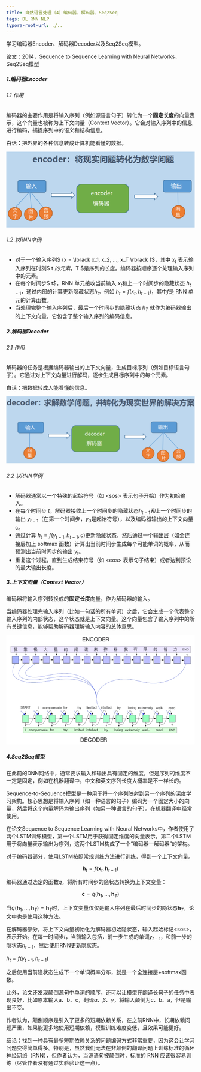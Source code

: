 ```yaml
---
title: 自然语言处理（4）编码器、解码器、Seq2Seq
tags: DL RNN NLP
typora-root-url: ./..
---
```


学习编码器Encoder、解码器Decoder以及Seq2Seq模型。

<!--more-->

论文：2014，Sequence to Sequence Learning with Neural Networks，Seq2Seq模型

##### 1.编码器Encoder

###### 1.1 作用

编码器的主要作用是将输入序列（例如源语言句子）转化为一个**固定长度**的向量表示，这个向量也被称为上下文向量（Context Vector）。它会对输入序列中的信息进行编码，捕捉序列中的语义和结构信息。

白话：把外界的各种信息转成计算机能看懂的数据。

![](/images/NLP/8.png)

###### 1.2 以RNN举例

- 对于一个输入序列$ (x = \lbrack x_1, x_2, ..., x_T \rbrack )$，其中 $x_t$ 表示输入序列在时刻$ t $的元素，$T $是序列的长度。编码器按顺序逐个处理输入序列中的元素。
- 在每个时间步$ t$，RNN 单元接收当前输入 $x_t$和上一个时间步的隐藏状态 $h_{t - 1}$，通过内部的计算更新隐藏状态$h_t$。例如 $h_t = f( x_t, h_{t - 1})$，其中$f$是 RNN 单元的计算函数。
- 当处理完整个输入序列后，最后一个时间步的隐藏状态 $h_T$ 就作为编码器输出的上下文向量，它包含了整个输入序列的编码信息。

##### 2.解码器Decoder

###### 2.1 作用

解码器的任务是根据编码器输出的上下文向量，生成目标序列（例如目标语言句子）。它通过对上下文向量进行解码，逐步生成目标序列中的每个元素。

白话：把数据转成人能看懂的信息。

![](/images/NLP/9.png)

###### 2.2 以RNN举例

- 解码器通常以一个特殊的起始符号（如 \<sos\> 表示句子开始）作为初始输入。
- 在每个时间步 $t$，解码器接收上一个时间步的隐藏状态$h_{t - 1}和$上一个时间步的输出 $y_{t - 1}$（在第一个时间步，$y_0$是起始符号），以及编码器输出的上下文向量 c。
- 通过计算 $h_t = f(y_{t - 1}, h_{t - 1}, c)$更新隐藏状态，然后通过一个输出层（如全连接层加上 softmax 函数）计算出当前时间步生成每个可能单词的概率，从而预测出当前时间步的输出 $y_t$。
- 重复这个过程，直到生成结束符号（如 \<eos\> 表示句子结束）或者达到预设的最大输出长度。

##### 3.上下文向量（Context Vector）

编码器将输入序列转换成的**固定长度**向量，作为解码器的输入。

当编码器处理完输入序列（比如一句话的所有单词）之后，它会生成一个代表整个输入序列的内部状态，这个状态就是上下文向量。这个向量包含了输入序列中的所有关键信息，能够帮助解码器理解输入内容的总体意思。

![](/images/NLP/11.png)

##### 4.Seq2Seq模型

在此前的DNN网络中，通常要求输入和输出具有固定的维度，但是序列的维度不一定是固定，例如在机器翻译中，中文和英文序列长度大概率是不一样长的。

Sequence-to-Sequence模型是一种用于将一个序列映射到另一个序列的深度学习架构。核心思想是将输入序列（如一种语言的句子）编码为一个固定大小的向量，然后将这个向量解码为输出序列（如另一种语言的句子）。在机器翻译中经常使用。

在论文Sequence to Sequence Learning with Neural Networks中，作者使用了两个LSTM训练模型，第一个LSTM用于获得固定维度的向量表示，第二个LSTM用于将向量表示输出为序列，这两个LSTM构成了一个“编码器—解码器”的架构。

对于编码器部分，使用LSTM按照常规训练方法进行训练，得到一个上下文向量。

$$ \mathbf{h}_t = f(\mathbf{x}_t,\mathbf{h}_{t-1})$$

编码器通过选定的函数$q$，将所有时间步的隐状态转换为上下文变量：

$$ \mathbf{c} = q(\mathbf{h}_1, \dots , \mathbf{h}_T)$$

当$q(\mathbf{h}_1, \dots , \mathbf{h}_T)=\mathbf{h}_T$时，上下文变量仅仅是输入序列在最后时间步的隐状态$\mathbf{h}_T$，论文中也是使用这种方法。

在解码器部分，将上下文向量初始化为解码器初始隐状态，输入起始标记\<sos\>，表示开始。在每一时间步$t$，当前输入包括，前一步生成的单词$y_{t-1}$，和前一步的隐状态$h_{t-1}$，然后使用RNN更新隐状态。

 $h_t = f(y_{t - 1}, h_{t - 1})$

之后使用当前隐状态生成下一个单词概率分布，就是一个全连接层+softmax函数。

此外，论文还发现颠倒源句中单词的顺序，还可以让模型在翻译长句子的任务中表现良好，比如原本输入a、b、c，翻译$\alpha 、\beta 、\gamma$，将输入颠倒为c、b、a，但是输出不变。

作者认为，颠倒顺序是引入了更多的短期依赖关系，在之前RNN中，长期依赖问题严重，如果能更多地使用短期依赖，模型训练难度变低，且效果可能更好。

结论：找到一种具有最多短期依赖关系的问题编码方式非常重要，因为这会让学习问题变得简单得多。特别是，虽然我们无法在非颠倒的翻译问题上训练标准的循环神经网络（RNN），但作者认为，当源语句被颠倒时，标准的 RNN 应该很容易训练（尽管作者没有通过实验验证这一点）。

